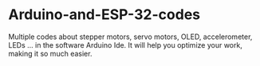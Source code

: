 # Arduino-and-ESP-32-codes
Multiple codes about stepper motors, servo motors, OLED, accelerometer, LEDs ... in the software Arduino Ide. It will help you optimize your work, making it so much easier.
